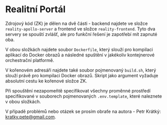 # Realitní Portál
Zdrojový kód (ZK) je dělen na dvě části - backend najdete ve složce `reality-apollo-server` a frontend ve složce `reality-frontend`. Tyto dva servery se spouští zvlášť, ale pro funkční řešení je zapotřebí mít zapnuté oba.

V obou složkách najdete soubor `Dockerfile`, který slouží pro kompilaci aplikací do Docker obrazů a následné spuštění v jakékoliv kontejnerové orchestrační platformě.

V kořenovém adresáři najdete také soubor pojmenovaný `build.sh`, který slouží právě pro kompilaci Docker obrazů. Skript jako argument vyžaduje absolutní cestu ke kořenové složce ZK.

Při spouštění nezapomeňtě specifikovat všechny proměnné prostředí specifikované v souborech pojmenovaných `.env.template`, které naleznete v obou složkách.

V případě problémů nebo otázek se prosím obraťe na autora - Petr Krátký: kratky.pete@gmail.com.